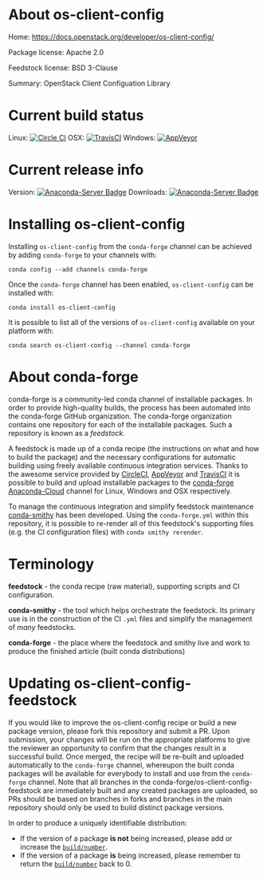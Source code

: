About os-client-config
======================

Home: https://docs.openstack.org/developer/os-client-config/

Package license: Apache 2.0

Feedstock license: BSD 3-Clause

Summary: OpenStack Client Configuation Library



Current build status
====================

Linux: [![Circle CI](https://circleci.com/gh/conda-forge/os-client-config-feedstock.svg?style=shield)](https://circleci.com/gh/conda-forge/os-client-config-feedstock)
OSX: [![TravisCI](https://travis-ci.org/conda-forge/os-client-config-feedstock.svg?branch=master)](https://travis-ci.org/conda-forge/os-client-config-feedstock)
Windows: [![AppVeyor](https://ci.appveyor.com/api/projects/status/github/conda-forge/os-client-config-feedstock?svg=True)](https://ci.appveyor.com/project/conda-forge/os-client-config-feedstock/branch/master)

Current release info
====================
Version: [![Anaconda-Server Badge](https://anaconda.org/conda-forge/os-client-config/badges/version.svg)](https://anaconda.org/conda-forge/os-client-config)
Downloads: [![Anaconda-Server Badge](https://anaconda.org/conda-forge/os-client-config/badges/downloads.svg)](https://anaconda.org/conda-forge/os-client-config)

Installing os-client-config
===========================

Installing `os-client-config` from the `conda-forge` channel can be achieved by adding `conda-forge` to your channels with:

```
conda config --add channels conda-forge
```

Once the `conda-forge` channel has been enabled, `os-client-config` can be installed with:

```
conda install os-client-config
```

It is possible to list all of the versions of `os-client-config` available on your platform with:

```
conda search os-client-config --channel conda-forge
```


About conda-forge
=================

conda-forge is a community-led conda channel of installable packages.
In order to provide high-quality builds, the process has been automated into the
conda-forge GitHub organization. The conda-forge organization contains one repository
for each of the installable packages. Such a repository is known as a *feedstock*.

A feedstock is made up of a conda recipe (the instructions on what and how to build
the package) and the necessary configurations for automatic building using freely
available continuous integration services. Thanks to the awesome service provided by
[CircleCI](https://circleci.com/), [AppVeyor](http://www.appveyor.com/)
and [TravisCI](https://travis-ci.org/) it is possible to build and upload installable
packages to the [conda-forge](https://anaconda.org/conda-forge)
[Anaconda-Cloud](http://docs.anaconda.org/) channel for Linux, Windows and OSX respectively.

To manage the continuous integration and simplify feedstock maintenance
[conda-smithy](http://github.com/conda-forge/conda-smithy) has been developed.
Using the ``conda-forge.yml`` within this repository, it is possible to re-render all of
this feedstock's supporting files (e.g. the CI configuration files) with ``conda smithy rerender``.


Terminology
===========

**feedstock** - the conda recipe (raw material), supporting scripts and CI configuration.

**conda-smithy** - the tool which helps orchestrate the feedstock.
                   Its primary use is in the construction of the CI ``.yml`` files
                   and simplify the management of *many* feedstocks.

**conda-forge** - the place where the feedstock and smithy live and work to
                  produce the finished article (built conda distributions)


Updating os-client-config-feedstock
===================================

If you would like to improve the os-client-config recipe or build a new
package version, please fork this repository and submit a PR. Upon submission,
your changes will be run on the appropriate platforms to give the reviewer an
opportunity to confirm that the changes result in a successful build. Once
merged, the recipe will be re-built and uploaded automatically to the
`conda-forge` channel, whereupon the built conda packages will be available for
everybody to install and use from the `conda-forge` channel.
Note that all branches in the conda-forge/os-client-config-feedstock are
immediately built and any created packages are uploaded, so PRs should be based
on branches in forks and branches in the main repository should only be used to
build distinct package versions.

In order to produce a uniquely identifiable distribution:
 * If the version of a package **is not** being increased, please add or increase
   the [``build/number``](http://conda.pydata.org/docs/building/meta-yaml.html#build-number-and-string).
 * If the version of a package **is** being increased, please remember to return
   the [``build/number``](http://conda.pydata.org/docs/building/meta-yaml.html#build-number-and-string)
   back to 0.

